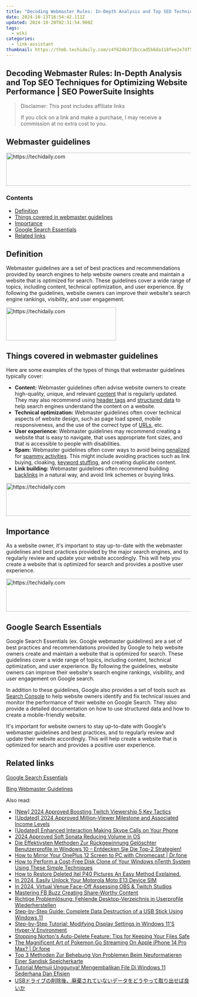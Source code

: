 ```yaml
---
title: "Decoding Webmaster Rules: In-Depth Analysis and Top SEO Techniques for Optimizing Website Performance | SEO PowerSuite Insights"
date: 2024-10-13T16:54:42.111Z
updated: 2024-10-20T02:31:54.900Z
tags:
  - wiki
categories:
  - link-assistant
thumbnail: https://thmb.techidaily.com/c4f624b3f2bccad5b6da118fee2e7df55a3a172015085fad0a0d2520bcd157aa.jpg
---
```


## Decoding Webmaster Rules: In-Depth Analysis and Top SEO Techniques for Optimizing Website Performance | SEO PowerSuite Insights

>  Disclaimer: This post includes affiliate links
>
>  If you click on a link and make a purchase, I may receive a commission at no extra cost to you.
>

## Webmaster guidelines

<!-- affiliate ads begin -->
<a href="https://aligracehair.sjv.io/c/5597632/1997695/19272" target="_top" id="1997695">
  <img src="//a.impactradius-go.com/display-ad/19272-1997695" border="0" alt="https://techidaily.com" width="728" height="90"/>
</a>
<img height="0" width="0" src="https://aligracehair.sjv.io/i/5597632/1997695/19272" style="position:absolute;visibility:hidden;" border="0" />
<!-- affiliate ads end -->

### Contents

* [Definition](https://tools.techidaily.com/link-assistant/products/)
* [Things covered in webmaster guidelines](https://tools.techidaily.com/link-assistant/products/)
* [Importance](https://tools.techidaily.com/link-assistant/products/)
* [Google Search Essentials](https://tools.techidaily.com/link-assistant/products/)
* [Related links](https://tools.techidaily.com/link-assistant/products/)

## Definition

Webmaster guidelines are a set of best practices and recommendations provided by search engines to help website owners create and maintain a website that is optimized for search. These guidelines cover a wide range of topics, including content, technical optimization, and user experience. By following the guidelines, website owners can improve their website's search engine rankings, visibility, and user engagement.

<!-- affiliate ads begin -->
<a href="https://aligracehair.sjv.io/c/5597632/2012429/19272" target="_top" id="2012429">
  <img src="//a.impactradius-go.com/display-ad/19272-2012429" border="0" alt="https://techidaily.com" width="300" height="90"/>
</a>
<img height="0" width="0" src="https://aligracehair.sjv.io/i/5597632/2012429/19272" style="position:absolute;visibility:hidden;" border="0" />
<!-- affiliate ads end -->

## Things covered in webmaster guidelines

Here are some examples of the types of things that webmaster guidelines typically cover:

* **Content:** Webmaster guidelines often advise website owners to create high-quality, unique, and relevant [content](https://tools.techidaily.com/link-assistant/products/) that is regularly updated. They may also recommend using [header tags](https://tools.techidaily.com/link-assistant/products/) and [structured data](https://tools.techidaily.com/link-assistant/products/) to help search engines understand the content on a website.
* **Technical optimization:** Webmaster guidelines often cover technical aspects of website design, such as page load speed, mobile responsiveness, and the use of the correct type of [URLs](https://tools.techidaily.com/link-assistant/products/), etc.
* **User experience:** Webmaster guidelines may recommend creating a website that is easy to navigate, that uses appropriate font sizes, and that is accessible to people with disabilities.
* **Spam:** Webmaster guidelines often cover ways to avoid being [penalized](https://tools.techidaily.com/link-assistant/products/) for [spammy activities](https://tools.techidaily.com/link-assistant/products/). This might include avoiding practices such as link buying, cloaking, [keyword stuffing](https://tools.techidaily.com/link-assistant/products/), and creating duplicate content.
* **Link building:** Webmaster guidelines often recommend building [backlinks](https://tools.techidaily.com/link-assistant/products/) in a natural way, and avoid link schemes or buying links.

<!-- affiliate ads begin -->
<a href="https://wigfever.sjv.io/c/5597632/2014859/22899" target="_top" id="2014859">
  <img src="//a.impactradius-go.com/display-ad/22899-2014859" border="0" alt="https://techidaily.com" width="728" height="90"/>
</a>
<img height="0" width="0" src="https://wigfever.sjv.io/i/5597632/2014859/22899" style="position:absolute;visibility:hidden;" border="0" />
<!-- affiliate ads end -->

## Importance

As a website owner, it's important to stay up-to-date with the webmaster guidelines and best practices provided by the major search engines, and to regularly review and update your website accordingly. This will help you create a website that is optimized for search and provides a positive user experience.

<!-- affiliate ads begin -->
<a href="https://appsumo.8odi.net/c/5597632/2087394/7443" target="_top" id="2087394">
  <img src="//a.impactradius-go.com/display-ad/7443-2087394" border="0" alt="https://techidaily.com" width="728" height="90"/>
</a>
<img height="0" width="0" src="https://appsumo.8odi.net/i/5597632/2087394/7443" style="position:absolute;visibility:hidden;" border="0" />
<!-- affiliate ads end -->

## Google Search Essentials

Google Search Essentials (ex. Google webmaster guidelines) are a set of best practices and recommendations provided by Google to help website owners create and maintain a website that is optimized for search. These guidelines cover a wide range of topics, including content, technical optimization, and user experience. By following the guidelines, website owners can improve their website's search engine rankings, visibility, and user engagement on Google search.

In addition to these guidelines, Google also provides a set of tools such as [Search Console](https://search.google.com/search-console/about) to help website owners identify and fix technical issues and monitor the performance of their website on Google Search. They also provide a detailed documentation on how to use structured data and how to create a mobile-friendly website.

It's important for website owners to stay up-to-date with Google's webmaster guidelines and best practices, and to regularly review and update their website accordingly. This will help create a website that is optimized for search and provides a positive user experience.

## Related links

[Google Search Essentials](https://developers.google.com/search/docs/essentials)

[Bing Webmaster Guidelines](https://www.bing.com/webmasters/help/webmasters-guidelines-30fba23a)

<ins class="adsbygoogle"
     style="display:block"
     data-ad-format="autorelaxed"
     data-ad-client="ca-pub-7571918770474297"
     data-ad-slot="1223367746"></ins>

<ins class="adsbygoogle"
     style="display:block"
     data-ad-client="ca-pub-7571918770474297"
     data-ad-slot="8358498916"
     data-ad-format="auto"
     data-full-width-responsive="true"></ins>

<span class="atpl-alsoreadstyle">Also read:</span>
<div><ul>
<li><a href="https://screen-sharing-recording.techidaily.com/new-2024-approved-boosting-twitch-viewership-5-key-tactics/"><u>[New] 2024 Approved Boosting Twitch Viewership 5 Key Tactics</u></a></li>
<li><a href="https://youtube-lab.techidaily.com/ed-2024-approved-million-viewer-milestone-and-associated-income-levels/"><u>[Updated] 2024 Approved Million-Viewer Milestone and Associated Income Levels</u></a></li>
<li><a href="https://screen-sharing-recording.techidaily.com/updated-enhanced-interaction-making-skype-calls-on-your-phone/"><u>[Updated] Enhanced Interaction Making Skype Calls on Your Phone</u></a></li>
<li><a href="https://article-helps.techidaily.com/2024-approved-soft-sonata-reducing-volume-in-os/"><u>2024 Approved Soft Sonata Reducing Volume in OS</u></a></li>
<li><a href="https://win-extraordinary.techidaily.com/die-effektivsten-methoden-zur-ruckgewinnung-geloschter-benutzerprofile-in-windows-10-entdecken-sie-die-top-2-strategien/"><u>Die Effektivsten Methoden Zur Rückgewinnung Gelöschter Benutzerprofile in Windows 10 – Entdecken Sie Die Top-2 Strategien!</u></a></li>
<li><a href="https://screen-mirror.techidaily.com/how-to-mirror-your-oneplus-12-screen-to-pc-with-chromecast-drfone-by-drfone-android/"><u>How to Mirror Your OnePlus 12 Screen to PC with Chromecast | Dr.fone</u></a></li>
<li><a href="https://win-extraordinary.techidaily.com/how-to-perform-a-cost-free-disk-clone-of-your-windows-ntenth-system-using-these-simple-techniques/"><u>How to Perform a Cost-Free Disk Clone of Your Windows nTenth System Using These Simple Techniques</u></a></li>
<li><a href="https://blog-min.techidaily.com/how-to-restore-deleted-itel-p40-pictures-an-easy-method-explained-by-fonelab-android-recover-pictures/"><u>How to Restore Deleted Itel P40 Pictures An Easy Method Explained.</u></a></li>
<li><a href="https://sim-unlock.techidaily.com/in-2024-easily-unlock-your-motorola-moto-e13-device-sim-by-drfone-android/"><u>In 2024, Easily Unlock Your Motorola Moto E13 Device SIM</u></a></li>
<li><a href="https://remote-screen-capture.techidaily.com/in-2024-virtual-venue-face-off-assessing-obs-and-twitch-studios/"><u>In 2024, Virtual Venue Face-Off Assessing OBS & Twitch Studios</u></a></li>
<li><a href="https://facebook-clips.techidaily.com/mastering-fb-buzz-creating-share-worthy-content/"><u>Mastering FB Buzz Creating Share-Worthy Content</u></a></li>
<li><a href="https://win-extraordinary.techidaily.com/richtige-problemlosung-fehlende-desktop-verzeichnis-in-userprofile-wiederherstellen/"><u>Richtige Problemlösung: Fehlende Desktop-Verzeichnis in Userprofile Wiederherstellen</u></a></li>
<li><a href="https://win-extraordinary.techidaily.com/step-by-step-guide-complete-data-destruction-of-a-usb-stick-using-windows-11/"><u>Step-by-Step Guide: Complete Data Destruction of a USB Stick Using Windows 11</u></a></li>
<li><a href="https://win-extraordinary.techidaily.com/step-by-step-tutorial-modifying-display-settings-in-windows-11s-hyper-v-environment/"><u>Step-by-Step Tutorial: Modifying Display Settings in Windows 11'S Hyper-V Environment</u></a></li>
<li><a href="https://win-extraordinary.techidaily.com/stopping-nortons-auto-delete-feature-tips-for-keeping-your-files-safe/"><u>Stopping Norton's Auto-Delete Feature: Tips for Keeping Your Files Safe</u></a></li>
<li><a href="https://ios-pokemon-go.techidaily.com/the-magnificent-art-of-pokemon-go-streaming-on-apple-iphone-14-pro-max-drfone-by-drfone-virtual-ios/"><u>The Magnificent Art of Pokemon Go Streaming On Apple iPhone 14 Pro Max? | Dr.fone</u></a></li>
<li><a href="https://win-extraordinary.techidaily.com/top-3-methoden-zur-behebung-von-problemen-beim-neuformatieren-einer-sandisk-speicherkarte/"><u>Top 3 Methoden Zur Behebung Von Problemen Beim Neuformatieren Einer Sandisk Speicherkarte</u></a></li>
<li><a href="https://win-extraordinary.techidaily.com/tutorial-memuji-unggunya-mengembalikan-file-di-windows-11-sederhana-dan-efisien/"><u>Tutorial Memuji Unggunya! Mengembalikan File Di Windows 11 Sederhana Dan Efisien</u></a></li>
<li><a href="https://win-extraordinary.techidaily.com/1728466232307-usb/"><u>USBドライブの削除後、廃棄されていないデータをどうやって取り出せば良いか</u></a></li>
</ul></div>

